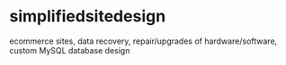 # simplifiedsitedesign
ecommerce sites, data recovery, repair/upgrades of hardware/software, custom MySQL database design
